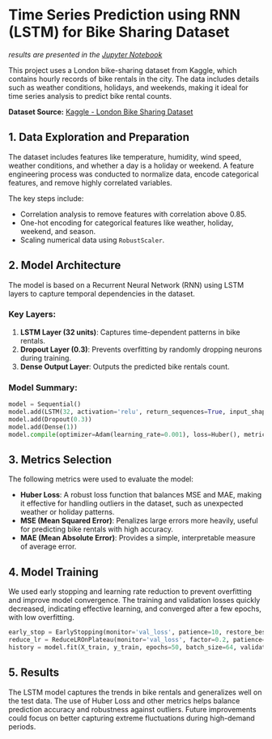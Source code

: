 # Time Series Prediction using RNN (LSTM) for Bike Sharing Dataset

*results are presented in the [Jupyter Notebook](RNN_For_Bike_Sharing_Dataset_Assignment.ipynb)*

This project uses a London bike-sharing dataset from Kaggle, which contains hourly records of bike rentals in the city. The data includes details such as weather conditions, holidays, and weekends, making it ideal for time series analysis to predict bike rental counts.

**Dataset Source:** [Kaggle - London Bike Sharing Dataset](https://www.kaggle.com/datasets/hmavrodiev/london-bike-sharing-dataset)

## 1. Data Exploration and Preparation

The dataset includes features like temperature, humidity, wind speed, weather conditions, and whether a day is a holiday or weekend. A feature engineering process was conducted to normalize data, encode categorical features, and remove highly correlated variables.

The key steps include:
- Correlation analysis to remove features with correlation above 0.85.
- One-hot encoding for categorical features like weather, holiday, weekend, and season.
- Scaling numerical data using `RobustScaler`.

## 2. Model Architecture

The model is based on a Recurrent Neural Network (RNN) using LSTM layers to capture temporal dependencies in the dataset.

### Key Layers:
1. **LSTM Layer (32 units)**: Captures time-dependent patterns in bike rentals.
2. **Dropout Layer (0.3)**: Prevents overfitting by randomly dropping neurons during training.
3. **Dense Output Layer**: Outputs the predicted bike rentals count.

### Model Summary:
```python
model = Sequential()
model.add(LSTM(32, activation='relu', return_sequences=True, input_shape=(X_train.shape[1], X_train.shape[2])))
model.add(Dropout(0.3))
model.add(Dense(1))
model.compile(optimizer=Adam(learning_rate=0.001), loss=Huber(), metrics=["mse", 'mae'])
```

## 3. Metrics Selection

The following metrics were used to evaluate the model:
- **Huber Loss**: A robust loss function that balances MSE and MAE, making it effective for handling outliers in the dataset, such as unexpected weather or holiday patterns.
- **MSE (Mean Squared Error)**: Penalizes large errors more heavily, useful for predicting bike rentals with high accuracy.
- **MAE (Mean Absolute Error)**: Provides a simple, interpretable measure of average error.

## 4. Model Training

We used early stopping and learning rate reduction to prevent overfitting and improve model convergence. The training and validation losses quickly decreased, indicating effective learning, and converged after a few epochs, with low overfitting.

```python
early_stop = EarlyStopping(monitor='val_loss', patience=10, restore_best_weights=True)
reduce_lr = ReduceLROnPlateau(monitor='val_loss', factor=0.2, patience=5, min_lr=0.0001)
history = model.fit(X_train, y_train, epochs=50, batch_size=64, validation_data=(X_test, y_test), callbacks=[early_stop, reduce_lr], verbose=1)
```

## 5. Results
The LSTM model captures the trends in bike rentals and generalizes well on the test data. The use of Huber Loss and other metrics helps balance prediction accuracy and robustness against outliers. Future improvements could focus on better capturing extreme fluctuations during high-demand periods.
